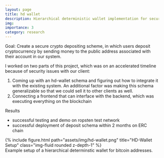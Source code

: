 ```yaml
---
layout: page
title: hd wallet
description: Hierarchical deterministic wallet implementation for secure crypto holding platform
img:
importance: 3
category: research
---
```


Goal: Create a secure crypto depositing scheme, in which users deposit cryptocurrency by sending money to the public address associated with their account in our system. 

I worked on two parts of this project, which was on an accelerated timeline because of security issues with our client:
1. Coming up with an hd-wallet schema and figuring out how to integrate it with the existing system. An additional factor was making this schema generalizable so that we could sell it to other clients as well.
2. Connecting a frontend that can interface with the backend, which was executing everything on the blockchain

Results
- successful testing and demo on ropsten test network
- successful deployment of deposit schema within 2 months on ERC chain

<div class="row">
    <div class="col-sm mt-3 mt-md-0">
        {% include figure.html path="assets/img/hd-wallet.png" title="HD-Wallet Setup" class="img-fluid rounded z-depth-1" %}
    </div>
</div>
<div class="caption">
    Example setup of a hierarchical determinstic wallet for bitcoin addresses.
</div>

